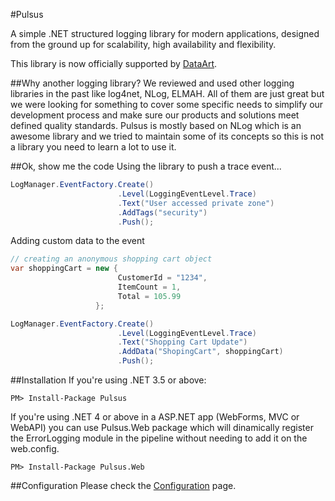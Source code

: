 #Pulsus

A simple .NET structured logging library for modern applications, designed from the ground up for scalability, high availability and flexibility.

This library is now officially supported by [DataArt](http://www.dataart.com).

##Why another logging library?
We reviewed and used other logging libraries in the past like log4net, NLog, ELMAH. All of them are just great but we were looking for something to cover some specific needs to simplify our development process and make sure our products and solutions meet defined quality standards. Pulsus is mostly based on NLog which is an awesome library and we tried to maintain some of its concepts so this is not a library you need to learn a lot to use it. 

##Ok, show me the code
Using the library to push a trace event...

```csharp
LogManager.EventFactory.Create()
                        .Level(LoggingEventLevel.Trace)
                        .Text("User accessed private zone")
                        .AddTags("security")
                        .Push();
```

Adding custom data to the event

```csharp
// creating an anonymous shopping cart object  
var shoppingCart = new {
                        CustomerId = "1234",
                        ItemCount = 1,
                        Total = 105.99
                   };

LogManager.EventFactory.Create()
                        .Level(LoggingEventLevel.Trace)
                        .Text("Shopping Cart Update")
                        .AddData("ShopingCart", shoppingCart)
                        .Push();
```

##Installation
If you're using .NET 3.5 or above:
```
PM> Install-Package Pulsus
```
If you're using .NET 4 or above in a ASP.NET app (WebForms, MVC or WebAPI) you can use Pulsus.Web package which will dinamically register the ErrorLogging module in the pipeline without needing to add it on the web.config.
```
PM> Install-Package Pulsus.Web
```




##Configuration
Please check the [Configuration](configuration.md) page.

